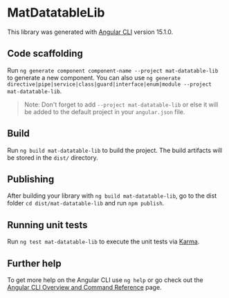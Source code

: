 # MatDatatableLib

This library was generated with [Angular CLI](https://github.com/angular/angular-cli) version 15.1.0.

## Code scaffolding

Run `ng generate component component-name --project mat-datatable-lib` to generate a new component. You can also use `ng generate directive|pipe|service|class|guard|interface|enum|module --project mat-datatable-lib`.
> Note: Don't forget to add `--project mat-datatable-lib` or else it will be added to the default project in your `angular.json` file. 

## Build

Run `ng build mat-datatable-lib` to build the project. The build artifacts will be stored in the `dist/` directory.

## Publishing

After building your library with `ng build mat-datatable-lib`, go to the dist folder `cd dist/mat-datatable-lib` and run `npm publish`.

## Running unit tests

Run `ng test mat-datatable-lib` to execute the unit tests via [Karma](https://karma-runner.github.io).

## Further help

To get more help on the Angular CLI use `ng help` or go check out the [Angular CLI Overview and Command Reference](https://angular.io/cli) page.
